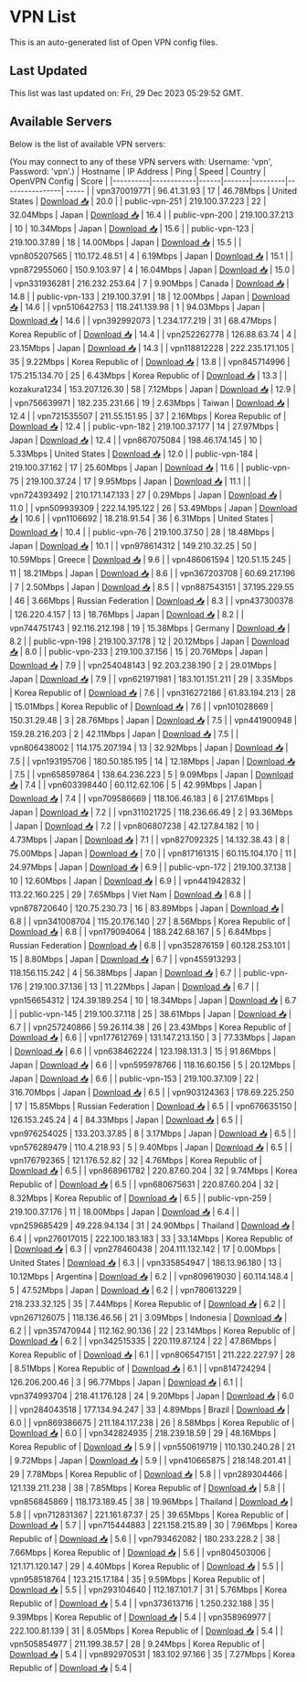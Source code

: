 # VPN List

This is an auto-generated list of Open VPN config files.

## Last Updated

This list was last updated on: Fri, 29 Dec 2023 05:29:52 GMT.

## Available Servers

Below is the list of available VPN servers:

(You may connect to any of these VPN servers with: Username: 'vpn', Password: 'vpn'.)
| Hostname | IP Address | Ping | Speed | Country | OpenVPN Config | Score |
|----------|------------|------|-------|---------|----------------| ----- |
| vpn370019771 | 96.41.31.93 | 17 | 46.78Mbps | United States | [Download 📥](./configs/server_0_US.ovpn) | 20.0 |
| public-vpn-251 | 219.100.37.223 | 22 | 32.04Mbps | Japan | [Download 📥](./configs/server_1_JP.ovpn) | 16.4 |
| public-vpn-200 | 219.100.37.213 | 10 | 10.34Mbps | Japan | [Download 📥](./configs/server_2_JP.ovpn) | 15.6 |
| public-vpn-123 | 219.100.37.89 | 18 | 14.00Mbps | Japan | [Download 📥](./configs/server_3_JP.ovpn) | 15.5 |
| vpn805207565 | 110.172.48.51 | 4 | 6.19Mbps | Japan | [Download 📥](./configs/server_4_JP.ovpn) | 15.1 |
| vpn872955060 | 150.9.103.97 | 4 | 16.04Mbps | Japan | [Download 📥](./configs/server_5_JP.ovpn) | 15.0 |
| vpn331936281 | 216.232.253.64 | 7 | 9.90Mbps | Canada | [Download 📥](./configs/server_6_CA.ovpn) | 14.8 |
| public-vpn-133 | 219.100.37.91 | 18 | 12.00Mbps | Japan | [Download 📥](./configs/server_7_JP.ovpn) | 14.6 |
| vpn510642753 | 118.241.139.98 | 1 | 94.03Mbps | Japan | [Download 📥](./configs/server_8_JP.ovpn) | 14.6 |
| vpn392992073 | 1.234.177.219 | 31 | 68.47Mbps | Korea Republic of | [Download 📥](./configs/server_9_KR.ovpn) | 14.4 |
| vpn252262778 | 126.88.63.74 | 4 | 23.15Mbps | Japan | [Download 📥](./configs/server_10_JP.ovpn) | 14.3 |
| vpn118812228 | 222.235.171.105 | 35 | 9.22Mbps | Korea Republic of | [Download 📥](./configs/server_11_KR.ovpn) | 13.8 |
| vpn845714996 | 175.215.134.70 | 25 | 6.43Mbps | Korea Republic of | [Download 📥](./configs/server_12_KR.ovpn) | 13.3 |
| kozakura1234 | 153.207.126.30 | 58 | 7.12Mbps | Japan | [Download 📥](./configs/server_13_JP.ovpn) | 12.9 |
| vpn756639971 | 182.235.231.66 | 19 | 2.63Mbps | Taiwan | [Download 📥](./configs/server_14_TW.ovpn) | 12.4 |
| vpn721535507 | 211.55.151.95 | 37 | 2.16Mbps | Korea Republic of | [Download 📥](./configs/server_15_KR.ovpn) | 12.4 |
| public-vpn-182 | 219.100.37.177 | 14 | 27.97Mbps | Japan | [Download 📥](./configs/server_16_JP.ovpn) | 12.4 |
| vpn867075084 | 198.46.174.145 | 10 | 5.33Mbps | United States | [Download 📥](./configs/server_17_US.ovpn) | 12.0 |
| public-vpn-184 | 219.100.37.162 | 17 | 25.60Mbps | Japan | [Download 📥](./configs/server_18_JP.ovpn) | 11.6 |
| public-vpn-75 | 219.100.37.24 | 17 | 9.95Mbps | Japan | [Download 📥](./configs/server_19_JP.ovpn) | 11.1 |
| vpn724393492 | 210.171.147.133 | 27 | 0.29Mbps | Japan | [Download 📥](./configs/server_20_JP.ovpn) | 11.0 |
| vpn509939309 | 222.14.195.122 | 26 | 53.49Mbps | Japan | [Download 📥](./configs/server_21_JP.ovpn) | 10.6 |
| vpn1106692 | 18.218.91.54 | 36 | 6.31Mbps | United States | [Download 📥](./configs/server_22_US.ovpn) | 10.4 |
| public-vpn-76 | 219.100.37.50 | 28 | 18.48Mbps | Japan | [Download 📥](./configs/server_23_JP.ovpn) | 10.1 |
| vpn978614312 | 149.210.32.25 | 50 | 10.59Mbps | Greece | [Download 📥](./configs/server_24_GR.ovpn) | 9.6 |
| vpn486061594 | 120.51.15.245 | 11 | 18.21Mbps | Japan | [Download 📥](./configs/server_25_JP.ovpn) | 8.6 |
| vpn367203708 | 60.69.217.196 | 7 | 2.50Mbps | Japan | [Download 📥](./configs/server_26_JP.ovpn) | 8.5 |
| vpn887543151 | 37.195.229.55 | 46 | 3.66Mbps | Russian Federation | [Download 📥](./configs/server_27_RU.ovpn) | 8.3 |
| vpn437300378 | 126.220.4.157 | 13 | 18.76Mbps | Japan | [Download 📥](./configs/server_28_JP.ovpn) | 8.2 |
| vpn744751743 | 92.116.212.198 | 19 | 15.38Mbps | Germany | [Download 📥](./configs/server_29_DE.ovpn) | 8.2 |
| public-vpn-198 | 219.100.37.178 | 12 | 20.12Mbps | Japan | [Download 📥](./configs/server_30_JP.ovpn) | 8.0 |
| public-vpn-233 | 219.100.37.156 | 15 | 20.76Mbps | Japan | [Download 📥](./configs/server_31_JP.ovpn) | 7.9 |
| vpn254048143 | 92.203.238.190 | 2 | 29.01Mbps | Japan | [Download 📥](./configs/server_32_JP.ovpn) | 7.9 |
| vpn621971981 | 183.101.151.211 | 29 | 3.35Mbps | Korea Republic of | [Download 📥](./configs/server_33_KR.ovpn) | 7.6 |
| vpn316272186 | 61.83.194.213 | 28 | 15.01Mbps | Korea Republic of | [Download 📥](./configs/server_34_KR.ovpn) | 7.6 |
| vpn101028669 | 150.31.29.48 | 3 | 28.76Mbps | Japan | [Download 📥](./configs/server_35_JP.ovpn) | 7.5 |
| vpn441900948 | 159.28.216.203 | 2 | 42.11Mbps | Japan | [Download 📥](./configs/server_36_JP.ovpn) | 7.5 |
| vpn806438002 | 114.175.207.194 | 13 | 32.92Mbps | Japan | [Download 📥](./configs/server_37_JP.ovpn) | 7.5 |
| vpn193195706 | 180.50.185.195 | 14 | 12.18Mbps | Japan | [Download 📥](./configs/server_38_JP.ovpn) | 7.5 |
| vpn658597864 | 138.64.236.223 | 5 | 9.09Mbps | Japan | [Download 📥](./configs/server_39_JP.ovpn) | 7.4 |
| vpn603398440 | 60.112.62.106 | 5 | 42.99Mbps | Japan | [Download 📥](./configs/server_40_JP.ovpn) | 7.4 |
| vpn709586669 | 118.106.46.183 | 6 | 217.61Mbps | Japan | [Download 📥](./configs/server_41_JP.ovpn) | 7.2 |
| vpn311021725 | 118.236.66.49 | 2 | 93.36Mbps | Japan | [Download 📥](./configs/server_42_JP.ovpn) | 7.2 |
| vpn806807238 | 42.127.84.182 | 10 | 4.73Mbps | Japan | [Download 📥](./configs/server_43_JP.ovpn) | 7.1 |
| vpn827092325 | 14.132.38.43 | 8 | 75.00Mbps | Japan | [Download 📥](./configs/server_44_JP.ovpn) | 7.0 |
| vpn817161315 | 60.115.104.170 | 11 | 24.97Mbps | Japan | [Download 📥](./configs/server_45_JP.ovpn) | 6.9 |
| public-vpn-172 | 219.100.37.138 | 10 | 12.60Mbps | Japan | [Download 📥](./configs/server_46_JP.ovpn) | 6.9 |
| vpn441942832 | 113.22.160.225 | 29 | 7.65Mbps | Viet Nam | [Download 📥](./configs/server_47_VN.ovpn) | 6.8 |
| vpn878720640 | 120.75.230.73 | 16 | 83.89Mbps | Japan | [Download 📥](./configs/server_48_JP.ovpn) | 6.8 |
| vpn341008704 | 115.20.176.140 | 27 | 8.56Mbps | Korea Republic of | [Download 📥](./configs/server_49_KR.ovpn) | 6.8 |
| vpn179094064 | 188.242.68.167 | 5 | 6.84Mbps | Russian Federation | [Download 📥](./configs/server_50_RU.ovpn) | 6.8 |
| vpn352876159 | 60.128.253.101 | 15 | 8.80Mbps | Japan | [Download 📥](./configs/server_51_JP.ovpn) | 6.7 |
| vpn455913293 | 118.156.115.242 | 4 | 56.38Mbps | Japan | [Download 📥](./configs/server_52_JP.ovpn) | 6.7 |
| public-vpn-176 | 219.100.37.136 | 13 | 11.22Mbps | Japan | [Download 📥](./configs/server_53_JP.ovpn) | 6.7 |
| vpn156654312 | 124.39.189.254 | 10 | 18.34Mbps | Japan | [Download 📥](./configs/server_54_JP.ovpn) | 6.7 |
| public-vpn-145 | 219.100.37.118 | 25 | 38.61Mbps | Japan | [Download 📥](./configs/server_55_JP.ovpn) | 6.7 |
| vpn257240866 | 59.26.114.38 | 26 | 23.43Mbps | Korea Republic of | [Download 📥](./configs/server_56_KR.ovpn) | 6.6 |
| vpn177612769 | 131.147.213.150 | 3 | 77.33Mbps | Japan | [Download 📥](./configs/server_57_JP.ovpn) | 6.6 |
| vpn638462224 | 123.198.131.3 | 15 | 91.86Mbps | Japan | [Download 📥](./configs/server_58_JP.ovpn) | 6.6 |
| vpn595978766 | 118.16.60.156 | 5 | 20.12Mbps | Japan | [Download 📥](./configs/server_59_JP.ovpn) | 6.6 |
| public-vpn-153 | 219.100.37.109 | 22 | 316.70Mbps | Japan | [Download 📥](./configs/server_60_JP.ovpn) | 6.5 |
| vpn903124363 | 178.69.225.250 | 17 | 15.85Mbps | Russian Federation | [Download 📥](./configs/server_61_RU.ovpn) | 6.5 |
| vpn676635150 | 126.153.245.24 | 4 | 84.33Mbps | Japan | [Download 📥](./configs/server_62_JP.ovpn) | 6.5 |
| vpn976254025 | 133.203.37.85 | 8 | 3.17Mbps | Japan | [Download 📥](./configs/server_63_JP.ovpn) | 6.5 |
| vpn576289479 | 110.4.218.93 | 5 | 9.40Mbps | Japan | [Download 📥](./configs/server_64_JP.ovpn) | 6.5 |
| vpn176792365 | 121.176.52.82 | 32 | 4.76Mbps | Korea Republic of | [Download 📥](./configs/server_65_KR.ovpn) | 6.5 |
| vpn868961782 | 220.87.60.204 | 32 | 9.74Mbps | Korea Republic of | [Download 📥](./configs/server_66_KR.ovpn) | 6.5 |
| vpn680675631 | 220.87.60.204 | 32 | 8.32Mbps | Korea Republic of | [Download 📥](./configs/server_67_KR.ovpn) | 6.5 |
| public-vpn-259 | 219.100.37.176 | 11 | 18.00Mbps | Japan | [Download 📥](./configs/server_68_JP.ovpn) | 6.4 |
| vpn259685429 | 49.228.94.134 | 31 | 24.90Mbps | Thailand | [Download 📥](./configs/server_69_TH.ovpn) | 6.4 |
| vpn276017015 | 222.100.183.183 | 33 | 33.14Mbps | Korea Republic of | [Download 📥](./configs/server_70_KR.ovpn) | 6.3 |
| vpn278460438 | 204.111.132.142 | 17 | 0.00Mbps | United States | [Download 📥](./configs/server_71_US.ovpn) | 6.3 |
| vpn335854947 | 186.13.96.180 | 13 | 10.12Mbps | Argentina | [Download 📥](./configs/server_72_AR.ovpn) | 6.2 |
| vpn809619030 | 60.114.148.4 | 5 | 47.52Mbps | Japan | [Download 📥](./configs/server_73_JP.ovpn) | 6.2 |
| vpn780613229 | 218.233.32.125 | 35 | 7.44Mbps | Korea Republic of | [Download 📥](./configs/server_74_KR.ovpn) | 6.2 |
| vpn267126075 | 118.136.46.56 | 21 | 3.09Mbps | Indonesia | [Download 📥](./configs/server_75_ID.ovpn) | 6.2 |
| vpn357470944 | 112.162.90.136 | 22 | 23.14Mbps | Korea Republic of | [Download 📥](./configs/server_76_KR.ovpn) | 6.2 |
| vpn342515335 | 220.119.87.124 | 22 | 47.86Mbps | Korea Republic of | [Download 📥](./configs/server_77_KR.ovpn) | 6.1 |
| vpn806547151 | 211.222.227.97 | 28 | 8.51Mbps | Korea Republic of | [Download 📥](./configs/server_78_KR.ovpn) | 6.1 |
| vpn814724294 | 126.206.200.46 | 3 | 96.77Mbps | Japan | [Download 📥](./configs/server_79_JP.ovpn) | 6.1 |
| vpn374993704 | 218.41.176.128 | 24 | 9.20Mbps | Japan | [Download 📥](./configs/server_80_JP.ovpn) | 6.0 |
| vpn284043518 | 177.134.94.247 | 33 | 4.89Mbps | Brazil | [Download 📥](./configs/server_81_BR.ovpn) | 6.0 |
| vpn869386675 | 211.184.117.238 | 26 | 8.58Mbps | Korea Republic of | [Download 📥](./configs/server_82_KR.ovpn) | 6.0 |
| vpn342824935 | 218.239.18.59 | 29 | 48.16Mbps | Korea Republic of | [Download 📥](./configs/server_83_KR.ovpn) | 5.9 |
| vpn550619719 | 110.130.240.28 | 21 | 9.72Mbps | Japan | [Download 📥](./configs/server_84_JP.ovpn) | 5.9 |
| vpn410665875 | 218.148.201.41 | 29 | 7.78Mbps | Korea Republic of | [Download 📥](./configs/server_85_KR.ovpn) | 5.8 |
| vpn289304466 | 121.139.211.238 | 38 | 7.85Mbps | Korea Republic of | [Download 📥](./configs/server_86_KR.ovpn) | 5.8 |
| vpn856845869 | 118.173.189.45 | 38 | 19.96Mbps | Thailand | [Download 📥](./configs/server_87_TH.ovpn) | 5.8 |
| vpn712831367 | 221.161.87.37 | 25 | 39.65Mbps | Korea Republic of | [Download 📥](./configs/server_88_KR.ovpn) | 5.7 |
| vpn715444883 | 221.158.215.89 | 30 | 7.96Mbps | Korea Republic of | [Download 📥](./configs/server_89_KR.ovpn) | 5.6 |
| vpn793462082 | 180.233.228.2 | 38 | 7.66Mbps | Korea Republic of | [Download 📥](./configs/server_90_KR.ovpn) | 5.6 |
| vpn804503006 | 121.171.120.147 | 29 | 4.40Mbps | Korea Republic of | [Download 📥](./configs/server_91_KR.ovpn) | 5.5 |
| vpn958518764 | 123.215.17.184 | 35 | 9.59Mbps | Korea Republic of | [Download 📥](./configs/server_92_KR.ovpn) | 5.5 |
| vpn293104640 | 112.187.101.7 | 31 | 5.76Mbps | Korea Republic of | [Download 📥](./configs/server_93_KR.ovpn) | 5.4 |
| vpn373613716 | 1.250.232.188 | 35 | 9.39Mbps | Korea Republic of | [Download 📥](./configs/server_94_KR.ovpn) | 5.4 |
| vpn358969977 | 222.100.81.139 | 31 | 8.05Mbps | Korea Republic of | [Download 📥](./configs/server_95_KR.ovpn) | 5.4 |
| vpn505854977 | 211.199.38.57 | 28 | 9.24Mbps | Korea Republic of | [Download 📥](./configs/server_96_KR.ovpn) | 5.4 |
| vpn892970531 | 183.102.97.166 | 35 | 7.27Mbps | Korea Republic of | [Download 📥](./configs/server_97_KR.ovpn) | 5.4 |
